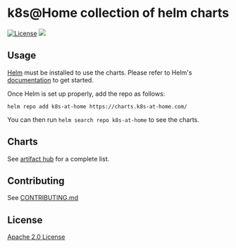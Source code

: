 # k8s@Home collection of helm charts

[![License](https://img.shields.io/badge/License-Apache%202.0-blue.svg)](https://opensource.org/licenses/Apache-2.0)
[![](https://github.com/k8s-at-home/charts/workflows/Release%20Charts/badge.svg?branch=master)](https://github.com/k8s-at-home/charts/actions)

## Usage

[Helm](https://helm.sh) must be installed to use the charts.
Please refer to Helm's [documentation](https://helm.sh/docs/) to get started.

Once Helm is set up properly, add the repo as follows:

```console
helm repo add k8s-at-home https://charts.k8s-at-home.com/
```

You can then run `helm search repo k8s-at-home` to see the charts.

## Charts

See [artifact hub](https://artifacthub.io/packages/search?org=k8s-at-home) for a complete list.

## Contributing

See [CONTRIBUTING.md](./CONTRIBUTING.md)

## License

[Apache 2.0 License](./LICENSE)
